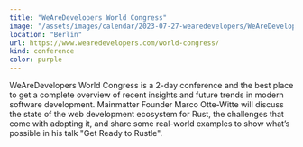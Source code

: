 ```yaml
---
title: "WeAreDevelopers World Congress"
image: "/assets/images/calendar/2023-07-27-wearedevelopers/WeAreDevelopers-World-Congress.png"
location: "Berlin"
url: https://www.wearedevelopers.com/world-congress/
kind: conference
color: purple
---
```


WeAreDevelopers World Congress is a 2-day conference and the best place to get a
complete overview of recent insights and future trends in modern software
development. Mainmatter Founder Marco Otte-Witte will discuss the state of the
web development ecosystem for Rust, the challenges that come with adopting it,
and share some real-world examples to show what’s possible in his talk "Get
Ready to Rustle".
